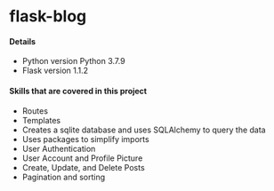 # flask-blog

#### Details

- Python version Python 3.7.9
- Flask version 1.1.2


#### Skills that are covered in this project

- Routes
- Templates
- Creates a sqlite database and uses SQLAlchemy to query the data
- Uses packages to simplify imports
- User Authentication
- User Account and Profile Picture
- Create, Update, and Delete Posts
- Pagination and sorting
